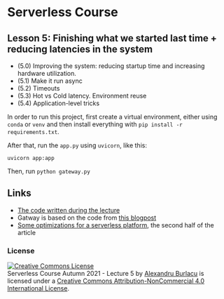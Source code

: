 # Serverless Course

## Lesson 5: Finishing what we started last time + reducing latencies in the system

- (5.0) Improving the system: reducing startup time and increasing hardware utilization.
- (5.1) Make it run async
- (5.2) Timeouts
- (5.3) Hot vs Cold latency. Environment reuse
- (5.4) Application-level tricks


In order to run this project, first create a virtual environment, either using `conda` or `venv` and then install everything with `pip install -r requirements.txt`.

After that, run the `app.py` using `uvicorn`, like this:

```
uvicorn app:app
```

Then, run `python gateway.py`


## Links

- [The code written during the lecture](https://github.com/AlexandruBurlacu/ServerlessCourseAutumn2021/tree/lesson-5-it-works-but-no-libs)
- Gatway is based on the code from [this blogpost](https://mleue.com/posts/simple-python-tcp-server/)
- [Some optimizations for a serverless platform](https://tomasz.janczuk.org/2018/03/how-to-build-your-own-serverless-platform.html), the second half of the article


### License

<a rel="license" href="http://creativecommons.org/licenses/by-nc/4.0/"><img alt="Creative Commons License" style="border-width:0" src="https://i.creativecommons.org/l/by-nc/4.0/88x31.png" /></a><br /><span xmlns:dct="http://purl.org/dc/terms/" href="http://purl.org/dc/dcmitype/Collection" property="dct:title" rel="dct:type">Serverless Course Autumn 2021 - Lecture 5</span> by <a xmlns:cc="http://creativecommons.org/ns#" href="alexandruburlacu.github.io" property="cc:attributionName" rel="cc:attributionURL">Alexandru Burlacu</a> is licensed under a <a rel="license" href="http://creativecommons.org/licenses/by-nc/4.0/">Creative Commons Attribution-NonCommercial 4.0 International License</a>.

